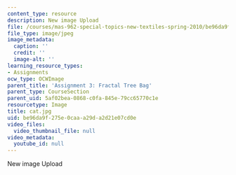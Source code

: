 ```yaml
---
content_type: resource
description: New image Upload
file: /courses/mas-962-special-topics-new-textiles-spring-2010/be96da9f275e0caaa29da2d21e07cd0e_cat.jpg
file_type: image/jpeg
image_metadata:
  caption: ''
  credit: ''
  image-alt: ''
learning_resource_types:
- Assignments
ocw_type: OCWImage
parent_title: 'Assignment 3: Fractal Tree Bag'
parent_type: CourseSection
parent_uid: 5af02bea-0868-c0fa-845e-79cc65770c1e
resourcetype: Image
title: cat.jpg
uid: be96da9f-275e-0caa-a29d-a2d21e07cd0e
video_files:
  video_thumbnail_file: null
video_metadata:
  youtube_id: null
---
```

New image Upload

